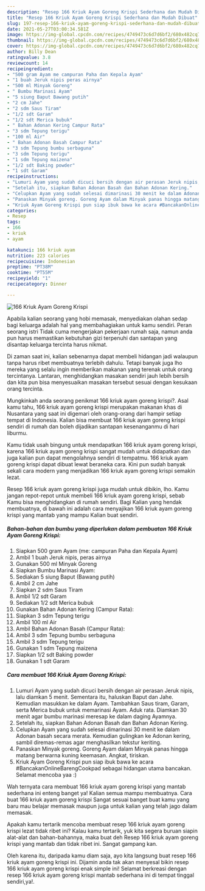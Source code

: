 ```yaml
---
description: "Resep 166 Kriuk Ayam Goreng Krispi Sederhana dan Mudah Dibuat"
title: "Resep 166 Kriuk Ayam Goreng Krispi Sederhana dan Mudah Dibuat"
slug: 197-resep-166-kriuk-ayam-goreng-krispi-sederhana-dan-mudah-dibuat
date: 2021-05-27T03:00:34.581Z
image: https://img-global.cpcdn.com/recipes/4749473c6d7d6bf2/680x482cq70/166-kriuk-ayam-goreng-krispi-foto-resep-utama.jpg
thumbnail: https://img-global.cpcdn.com/recipes/4749473c6d7d6bf2/680x482cq70/166-kriuk-ayam-goreng-krispi-foto-resep-utama.jpg
cover: https://img-global.cpcdn.com/recipes/4749473c6d7d6bf2/680x482cq70/166-kriuk-ayam-goreng-krispi-foto-resep-utama.jpg
author: Billy Dean
ratingvalue: 3.8
reviewcount: 14
recipeingredient:
- "500 gram Ayam me campuran Paha dan Kepala Ayam"
- "1 buah Jeruk nipis peras airnya"
- "500 ml Minyak Goreng"
- " Bumbu Marinasi Ayam"
- "5 siung Baput Bawang putih"
- "2 cm Jahe"
- "2 sdm Saus Tiram"
- "1/2 sdt Garam"
- "1/2 sdt Merica bubuk"
- " Bahan Adonan Kering Campur Rata"
- "3 sdm Tepung terigu"
- "100 ml Air"
- " Bahan Adonan Basah Campur Rata"
- "3 sdm Tepung bumbu serbaguna"
- "3 sdm Tepung terigu"
- "1 sdm Tepung maizena"
- "1/2 sdt Baking powder"
- "1 sdt Garam"
recipeinstructions:
- "Lumuri Ayam yang sudah dicuci bersih dengan air perasan Jeruk nipis, lalu diamkan 5 menit. Sementara itu, haluskan Baput dan Jahe. Kemudian masukkan ke dalam Ayam. Tambahkan Saus tiram, Garam, serta Merica bubuk untuk memarinasi Ayam. Aduk rata. Diamkan 30 menit agar bumbu marinasi meresap ke dalam daging Ayamnya."
- "Setelah itu, siapkan Bahan Adonan Basah dan Bahan Adonan Kering."
- "Celupkan Ayam yang sudah selesai dimarinasi 30 menit ke dalam Adonan basah secara merata. Kemudian gulingkan ke Adonan kering, sambil diremas-remas agar menghasilkan tekstur keriting."
- "Panaskan Minyak goreng. Goreng Ayam dalam Minyak panas hingga matang berwarna kuning keemasan. Angkat, tiriskan."
- "Kriuk Ayam Goreng Krispi pun siap ibuk bawa ke acara #BancakanOnlineBarengCookpad sebagai hidangan utama bancakan. Selamat mencoba yaa :)"
categories:
- Resep
tags:
- 166
- kriuk
- ayam

katakunci: 166 kriuk ayam 
nutrition: 223 calories
recipecuisine: Indonesian
preptime: "PT38M"
cooktime: "PT55M"
recipeyield: "1"
recipecategory: Dinner

---
```



![166 Kriuk Ayam Goreng Krispi](https://img-global.cpcdn.com/recipes/4749473c6d7d6bf2/680x482cq70/166-kriuk-ayam-goreng-krispi-foto-resep-utama.jpg)

Apabila kalian seorang yang hobi memasak, menyediakan olahan sedap bagi keluarga adalah hal yang membahagiakan untuk kamu sendiri. Peran seorang istri Tidak cuma mengerjakan pekerjaan rumah saja, namun anda pun harus memastikan kebutuhan gizi terpenuhi dan santapan yang disantap keluarga tercinta harus nikmat.

Di zaman  saat ini, kalian sebenarnya dapat membeli hidangan jadi walaupun tanpa harus ribet membuatnya terlebih dahulu. Tetapi banyak juga lho mereka yang selalu ingin memberikan makanan yang terenak untuk orang tercintanya. Lantaran, menghidangkan masakan sendiri jauh lebih bersih dan kita pun bisa menyesuaikan masakan tersebut sesuai dengan kesukaan orang tercinta. 



Mungkinkah anda seorang penikmat 166 kriuk ayam goreng krispi?. Asal kamu tahu, 166 kriuk ayam goreng krispi merupakan makanan khas di Nusantara yang saat ini digemari oleh orang-orang dari hampir setiap tempat di Indonesia. Kalian bisa membuat 166 kriuk ayam goreng krispi sendiri di rumah dan boleh dijadikan santapan kesenanganmu di hari liburmu.

Kamu tidak usah bingung untuk mendapatkan 166 kriuk ayam goreng krispi, karena 166 kriuk ayam goreng krispi sangat mudah untuk didapatkan dan juga kalian pun dapat mengolahnya sendiri di tempatmu. 166 kriuk ayam goreng krispi dapat dibuat lewat beraneka cara. Kini pun sudah banyak sekali cara modern yang menjadikan 166 kriuk ayam goreng krispi semakin lezat.

Resep 166 kriuk ayam goreng krispi juga mudah untuk dibikin, lho. Kamu jangan repot-repot untuk membeli 166 kriuk ayam goreng krispi, sebab Kamu bisa menghidangkan di rumah sendiri. Bagi Kalian yang hendak membuatnya, di bawah ini adalah cara menyajikan 166 kriuk ayam goreng krispi yang mantab yang mampu Kalian buat sendiri.

<!--inarticleads1-->

##### Bahan-bahan dan bumbu yang diperlukan dalam pembuatan 166 Kriuk Ayam Goreng Krispi:

1. Siapkan 500 gram Ayam (me: campuran Paha dan Kepala Ayam)
1. Ambil 1 buah Jeruk nipis, peras airnya
1. Gunakan 500 ml Minyak Goreng
1. Siapkan  Bumbu Marinasi Ayam:
1. Sediakan 5 siung Baput (Bawang putih)
1. Ambil 2 cm Jahe
1. Siapkan 2 sdm Saus Tiram
1. Ambil 1/2 sdt Garam
1. Sediakan 1/2 sdt Merica bubuk
1. Gunakan  Bahan Adonan Kering (Campur Rata):
1. Siapkan 3 sdm Tepung terigu
1. Ambil 100 ml Air
1. Ambil  Bahan Adonan Basah (Campur Rata):
1. Ambil 3 sdm Tepung bumbu serbaguna
1. Ambil 3 sdm Tepung terigu
1. Gunakan 1 sdm Tepung maizena
1. Siapkan 1/2 sdt Baking powder
1. Gunakan 1 sdt Garam




<!--inarticleads2-->

##### Cara membuat 166 Kriuk Ayam Goreng Krispi:

1. Lumuri Ayam yang sudah dicuci bersih dengan air perasan Jeruk nipis, lalu diamkan 5 menit. Sementara itu, haluskan Baput dan Jahe. Kemudian masukkan ke dalam Ayam. Tambahkan Saus tiram, Garam, serta Merica bubuk untuk memarinasi Ayam. Aduk rata. Diamkan 30 menit agar bumbu marinasi meresap ke dalam daging Ayamnya.
1. Setelah itu, siapkan Bahan Adonan Basah dan Bahan Adonan Kering.
1. Celupkan Ayam yang sudah selesai dimarinasi 30 menit ke dalam Adonan basah secara merata. Kemudian gulingkan ke Adonan kering, sambil diremas-remas agar menghasilkan tekstur keriting.
1. Panaskan Minyak goreng. Goreng Ayam dalam Minyak panas hingga matang berwarna kuning keemasan. Angkat, tiriskan.
1. Kriuk Ayam Goreng Krispi pun siap ibuk bawa ke acara #BancakanOnlineBarengCookpad sebagai hidangan utama bancakan. Selamat mencoba yaa :)




Wah ternyata cara membuat 166 kriuk ayam goreng krispi yang mantab sederhana ini enteng banget ya! Kalian semua mampu membuatnya. Cara buat 166 kriuk ayam goreng krispi Sangat sesuai banget buat kamu yang baru mau belajar memasak maupun juga untuk kalian yang telah jago dalam memasak.

Apakah kamu tertarik mencoba membuat resep 166 kriuk ayam goreng krispi lezat tidak ribet ini? Kalau kamu tertarik, yuk kita segera buruan siapin alat-alat dan bahan-bahannya, maka buat deh Resep 166 kriuk ayam goreng krispi yang mantab dan tidak ribet ini. Sangat gampang kan. 

Oleh karena itu, daripada kamu diam saja, ayo kita langsung buat resep 166 kriuk ayam goreng krispi ini. Dijamin anda tak akan menyesal bikin resep 166 kriuk ayam goreng krispi enak simple ini! Selamat berkreasi dengan resep 166 kriuk ayam goreng krispi mantab sederhana ini di tempat tinggal sendiri,ya!.

